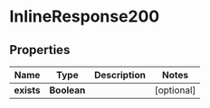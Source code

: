 
# InlineResponse200

## Properties
Name | Type | Description | Notes
------------ | ------------- | ------------- | -------------
**exists** | **Boolean** |  |  [optional]



